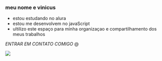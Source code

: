 ### meu nome e vinicus 

 - estou estudando no alura
 - estou me desenvolvem no javaScript
 - ultilizo este espaço para minha organizaçao e compartilhamento dos meus trabalhos

*ENTRAR EM CONTATO COMIGO*
@

<!--
**viniroc/viniroc** is a ✨ _special_ ✨ repository because its `README.md` (this file) appears on your GitHub profile.

Here are some ideas to get you started:

- 🔭 I’m currently working on ...
- 🌱 I’m currently learning ...
- 👯 I’m looking to collaborate on ...
- 🤔 I’m looking for help with ...
- 💬 Ask me about ...
- 📫 How to reach me: ...
- 😄 Pronouns: ...
- ⚡ Fun fact: ...
-->

![](https://media.tenor.com/LsYPAE9JiP8AAAAd/rolando-ronaldo.gif)
